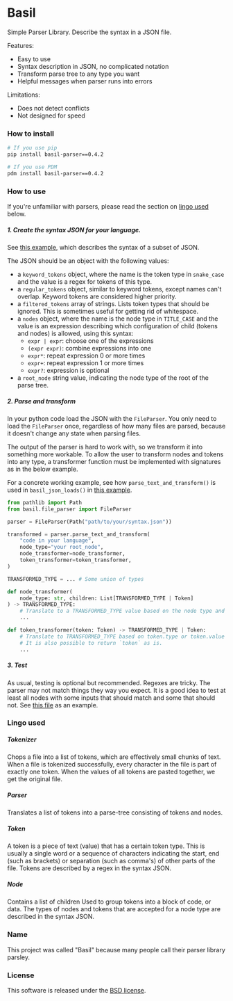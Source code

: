 # Basil

Simple Parser Library. Describe the syntax in a JSON file.

Features:
* Easy to use
* Syntax description in JSON, no complicated notation
* Transform parse tree to any type you want
* Helpful messages when parser runs into errors

Limitations:
* Does not detect conflicts
* Not designed for speed

### How to install

```sh
# If you use pip
pip install basil-parser==0.4.2

# If you use PDM
pdm install basil-parser==0.4.2
```


### How to use

If you're unfamiliar with parsers, please read the section on [lingo used](#lingo-used) below.

##### 1. Create the syntax JSON for your language.
See [this example](tests/json_parser/syntax.json), which describes the syntax of a subset of JSON.

The JSON should be an object with the following values:
* a `keyword_tokens` object, where the name is the token type in `snake_case` and the value is a regex for tokens of this type.
* a `regular_tokens` object, similar to keyword tokens, except names can't overlap. Keyword tokens are considered higher priority.
* a `filtered_tokens` array of strings. Lists token types that should be ignored. This is sometimes useful for getting rid of whitespace.
* a `nodes` object, where the name is the node type in `TITLE_CASE` and the value is an expression describing which configuration of child (tokens and nodes) is allowed, using this syntax:
    * `expr | expr`: choose one of the expressions
    * `(expr expr)`: combine expressions into one
    * `expr*`: repeat expression 0 or more times
    * `expr+`: repeat expression 1 or more times
    * `expr?`: expression is optional
* a `root_node` string value, indicating the node type of the root of the parse tree.


##### 2. Parse and transform

In your python code load the JSON with the `FileParser`. You only need to load the `FileParser` once, regardless of how many files are parsed, because it doesn't change any state when parsing files.

The output of the parser is hard to work with, so we transform it into something more workable. To allow the user to transform nodes and tokens into any type, a transformer function must be implemented with signatures as in the below example.

For a concrete working example, see how `parse_text_and_transform()` is used in `basil_json_loads()` in [this example](tests/json_parser/test_parser_transformed.py).


```py
from pathlib import Path
from basil.file_parser import FileParser

parser = FileParser(Path("path/to/your/syntax.json"))

transformed = parser.parse_text_and_transform(
    "code in your language",
    node_type="your root_node",
    node_transformer=node_transformer,
    token_transformer=token_transformer,
)

TRANSFORMED_TYPE = ... # Some union of types

def node_transformer(
    node_type: str, children: List[TRANSFORMED_TYPE | Token]
) -> TRANSFORMED_TYPE:
    # Translate to a TRANSFORMED_TYPE value based on the node type and it's children
    ...

def token_transformer(token: Token) -> TRANSFORMED_TYPE | Token:
    # Translate to TRANSFORMED_TYPE based on token.type or token.value
    # It is also possible to return `token` as is.
    ...
```

##### 3. Test

As usual, testing is optional but recommended. Regexes are tricky. The parser may not match things they way you expect. It is a good idea to test at least all nodes with some inputs that should match and some that should not. See [this file](tests/json_parser/test_parser.py) as an example.


### Lingo used

##### Tokenizer
Chops a file into a list of tokens, which are effectively small chunks of text. When a file is tokenized successfully, every character in the file is part of exactly one token. When the values of all tokens are pasted together, we get the original file.

##### Parser
Translates a list of tokens into a parse-tree consisting of tokens and nodes.

##### Token
A token is a piece of text (value) that has a certain token type. This is usually a single word or a sequence of characters indicating the start, end (such as brackets) or separation (such as comma's) of other parts of the file. Tokens are described by a regex in the syntax JSON.

##### Node
Contains a list of children Used to group tokens into a block of code, or data. The types of nodes and tokens that are accepted for a node type are described in the syntax JSON.


### Name
This project was called "Basil" because many people call their parser library parsley.

### License
This software is released under the [BSD license](./LICENSE.md).
